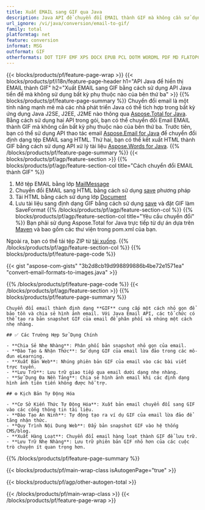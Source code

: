 ```yaml
---
title: Xuất EMAIL sang GIF qua Java
description: Java API để chuyển đổi EMAIL thành GIF mà không cần sử dụng Microsoft Word hoặc Outlook
url_ignore: /vi/java/conversion/email-to-gif/
family: total
platformtag: net
feature: conversion
informat: MSG
outformat: GIF
otherformats: DOT TIFF EMF XPS DOCX EPUB PCL DOTM WORDML PDF MD FLATOPC PNG JPEG GIF DOTX SVG DOCM DOC PS ODT RTF TEXT OTT
---
```

{{< blocks/products/pf/feature-page-wrap >}}
{{< blocks/products/pf/i18n/feature-page-header h1="API Java để hiển thị EMAIL thành GIF" h2="Xuất EMAIL sang GIF bằng cách sử dụng API Java tiền đề mà không sử dụng bất kỳ phụ thuộc nào của bên thứ ba" >}}
{{% blocks/products/pf/feature-page-summary %}}
Chuyển đổi email là một tính năng mạnh mẽ mà các nhà phát triển Java có thể tích hợp trong bất kỳ ứng dụng Java J2SE, J2EE, J2ME nào thông qua [Aspose.Total for Java](https://products.aspose.com/total/java/). Bằng cách sử dụng hai API trong gói, bạn có thể chuyển đổi Email EMAIL thành GIF mà không cần bất kỳ phụ thuộc nào của bên thứ ba. Trước tiên, bạn có thể sử dụng API thao tác email [Aspose.Email for Java](https://products.aspose.com/email/java/) để chuyển đổi định dạng tệp EMAIL sang HTML. Thứ hai, bạn có thể kết xuất HTML thành GIF bằng cách sử dụng API xử lý tài liệu [Aspose.Words for Java](https://products.aspose.com/words/java/).
{{% /blocks/products/pf/feature-page-summary  %}}
{{< blocks/products/pf/agp/feature-section >}}
{{% blocks/products/pf/agp/feature-section-col title="Cách chuyển đổi EMAIL thành GIF" %}}
1. Mở tệp EMAIL bằng lớp [MailMessage](https://reference.aspose.com/email/java/com.aspose.email/mailmessage)
2. Chuyển đổi EMAIL sang HTML bằng cách sử dụng [save](https://reference.aspose.com/email/java/com.aspose.email/MailMessage#save (java.io.OutputStream,%20com.aspose.email.SaveOptions)) phương pháp
3. Tải HTML bằng cách sử dụng lớp [Document](https://reference.aspose.com/words/java/com.aspose.words/Document)
4. Lưu tài liệu sang định dạng GIF bằng cách sử dụng [save](https://reference.aspose.com/words/java/com.aspose.words/Document#save (java.lang.String, com.aspose.words.SaveOptions)) và đặt GIF làm SaveFormat
{{% /blocks/products/pf/agp/feature-section-col %}}
{{% blocks/products/pf/agp/feature-section-col title="Yêu cầu chuyển đổi" %}}
Bạn phải sử dụng Aspose.Total for Java trực tiếp từ dự án dựa trên [Maven](https://releases.aspose.com/total/java/) và bao gồm các thư viện trong pom.xml của bạn.

Ngoài ra, bạn có thể tải tệp ZIP từ [tải xuống](https://releases.aspose.com/total/java).
{{% /blocks/products/pf/agp/feature-section-col %}}
{{% blocks/products/pf/feature-page-code %}}
{{< gist "aspose-com-gists" "3b2d8cb19d998899886b4be72e1571ea" "convert-email-formats-to-images.java" >}}
{{% /blocks/products/pf/feature-page-code %}}
{{< /blocks/products/pf/agp/feature-section >}}
{{% blocks/products/pf/feature-page-summary %}}
```
Chuyển đổi email thành định dạng **GIF** cung cấp một cách nhỏ gọn để bảo tồn và chia sẻ hình ảnh email. Với Java Email API, các tổ chức có thể tạo ra bản snapshot GIF của email để phân phối và nhúng một cách nhẹ nhàng.

## ✅ Các Trường Hợp Sử Dụng Chính

- **Chia Sẻ Nhẹ Nhàng**: Phân phối bản snapshot nhỏ gọn của email.
- **Đào Tạo & Nhận Thức**: Sử dụng GIF của email lừa đảo trong các mô-đun eLearning.
- **Xuất Bản Web**: Nhúng phiên bản GIF của email vào các bài viết trực tuyến.
- **Lưu Trữ**: Lưu trữ giao tiếp qua email dưới dạng nhẹ nhàng.
- **Sử Dụng Đa Nền Tảng**: Chia sẻ hình ảnh email khi các định dạng hình ảnh tiên tiến không được hỗ trợ.

## ⚙️ Kịch Bản Tự Động Hóa

- **Cơ Sở Kiến Thức Tự Động Hóa**: Xuất bản email chuyển đổi sang GIF vào các cổng thông tin tài liệu.
- **Đào Tạo An Ninh**: Tự động tạo ra ví dụ GIF của email lừa đảo để tăng nhận thức.
- **Quy Trình Nội Dung Web**: Đẩy bản snapshot GIF vào hệ thống CMS/blog.
- **Xuất Hàng Loạt**: Chuyển đổi email hàng loạt thành GIF để lưu trữ.
- **Lưu Trữ Nhẹ Nhàng**: Lưu trữ phiên bản GIF nhỏ hơn của các cuộc trò chuyện ít quan trọng hơn.
```
{{% /blocks/products/pf/feature-page-summary %}}
{{< blocks/products/pf/main-wrap-class isAutogenPage="true" >}}

{{< blocks/products/pf/agp/other-autogen-total >}}

{{< /blocks/products/pf/main-wrap-class >}}
{{< /blocks/products/pf/feature-page-wrap >}}
